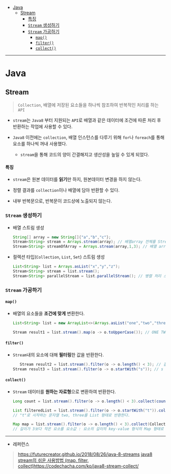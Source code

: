 - [Java](#java)
  - [Stream](#stream)
      - [특징](#특징)
    - [`Stream` 생성하기](#stream-생성하기)
    - [`Stream` 가공하기](#stream-가공하기)
      - [`map()`](#map)
      - [`filter()`](#filter)
      - [`collect()`](#collect)

---

# Java

## Stream

> `Collection`, 배열에 저장된 요소들을 하나씩 참조하여 반복적인 처리를 하는 `API`

- `stream`는 `Java8` 부터 지원되는 `API`로 배열과 같은 데이터에 조건에 따른 처리 후 반환하는 작업에 사용할 수 있다.

- `Java8` 이전에는 `collection`, 배열 인스턴스를 다루기 위해 `for`나 `foreach`를 통해 요소를 하나씩 꺼내 사용했다. 
  
  - `stream`을 통해 코드의 양이 간결해지고 생산성을 높일 수 있게 되었다.

#### 특징

- `stream`은 원본 데이터를 **읽기**만 하지, 원본데이터 변경을 하지 않는다.

- 정렬 결과를 `collection`이나 배열에 담아 반환할 수 있다.

- 내부 반복문으로, 반복문이 코드상에 노출되지 않는다.

### `Stream` 생성하기

- 배열 스트림 생성
  
  ```java
  String[] array = new String[]{"a","b","c"};
  Stream<String> stream = Arrays.stream(array); // 배열array 전체를 Stream으로 생성
  Stream<String> streamOfArray = Arrays.stream(array,1,3); // 배열 array의 부분을 Stream으로 생성
  ```

- 컬렉션 타입(`Collection`, `List`, `Set`) 스트림 생성
  
  ```java
  List<String> list = Arrays.asList("x","y","z");
  Stream<String> stream = list.stream();
  Stream<String> parallelStream = list.parallelStream(); // 병렬 처리 스트림
  ```

### `Stream` 가공하기

#### `map()`

- 배열의 요소들을 **조건에 맞게** 변환한다.
  
  ```java
  List<String> list = new ArrayList<>(Arrays.asList("one","two","three"));
  
  Stream result1 = list.stream().map(o -> o.toUpperCase()); // ONE TWO THREE 로 반환
  ```

#### `filter()`

- `Stream`내의 요소에 대해 **필터링**한 값을 반환한다.
  
  ```java
     Stream result2 = list.stream().filter(o -> o.length() < 3); // 길이가 3보다 작은 one, two 반환
  Stream result3 = list.stream().filter(o -> o.startWith("s")); // s 로 시작하는 문자열 반환 
  ```

#### `collect()`

- `Stream` 데이터를 **원하는 자료형**으로 변환하여 반환한다.
  
  ```java
  Long count = list.stream().filter(o -> o.length() < 3).collect(counting());   // 길이가 3보다 작은 문자열은 2개이므로 2 반환
  
  List filteredList = list.stream().filter(o -> o.startWith("t")).collect(Collectors.toList()); 
  // "t"로 시작하는 문자열 two, three를 List 형태로 반환한다.
  
  Map map = list.stream().filter(o -> o.length() < 3).collect(Collectors.toMap(a -> a, a -> a.length()); 
  // 길이가 3보다 작은 요소를 요소값 : 요소의 길이의 key-value 형식의 Map 형태로 반환한다.
  ```

---

- 레퍼런스

> https://futurecreator.github.io/2018/08/26/java-8-streams
> [java8 stream의 쉬운 사용방법 (map, filter, collect)](https://www.appletong.com/entry/java8-stream-%EC%82%AC%EC%9A%A9%EB%B0%A9%EB%B2%95-map-filter-collect)https://codechacha.com/ko/java8-stream-collect/
